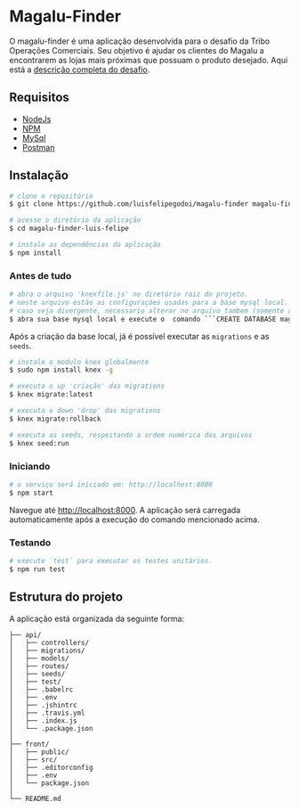 
# Magalu-Finder
O magalu-finder é uma aplicação desenvolvida para o desafio da Tribo Operações Comerciais.
Seu objetivo é ajudar os clientes do Magalu a encontrarem as lojas mais próximas que possuam o produto desejado.
Aqui está a [descrição completa do desafio](https://gist.github.com/luisfelipegodoi/03139e6e00b7db6d387369de6e7ffe4a).

## Requisitos

* [NodeJs](https://nodejs.org/en/)
* [NPM](https://www.npmjs.com/get-npm)
* [MySql](https://www.mysql.com)
* [Postman](https://www.getpostman.com/)

## Instalação

``` bash
# clone o repositório
$ git clone https://github.com/luisfelipegodoi/magalu-finder magalu-finder-luis-felipe

# acesse o diretório da aplicação
$ cd magalu-finder-luis-felipe

# instale as dependências da aplicação
$ npm install
```

### Antes de tudo

``` bash
# abra o arquivo 'knexfile.js' no diretório raiz do projeto.
# neste arquivo estão as configurações usadas para a base mysql local.
# caso seja divergente, necessario alterar no arquivo tambem (somente alterar o nó 'connection').
$ abra sua base mysql local e execute o  comando ```CREATE DATABASE magalufinder``` 
```

Após a criação da base local, já é possível executar as ```migrations``` e as ```seeds```.

``` bash
# instale o modulo knex globalmente
$ sudo npm install knex -g
```

``` bash
# executa o up 'criação' das migrations
$ knex migrate:latest
```

``` bash
# executa o down 'drop' das migrations
$ knex migrate:rollback
```

``` bash
# executa as seeds, respeitando a ordem numérica dos arquivos
$ knex seed:run
```

### Iniciando

``` bash
# o serviço será iniciado em: http://localhost:8000
$ npm start
```

Navegue até [http://localhost:8000](http://localhost:8000). A aplicação será carregada automaticamente após a execução do comando mencionado acima.

### Testando

```bash
# execute `test` para executar os testes unitários.
$ npm run test
```

## Estrutura do projeto

A aplicação está organizada da seguinte forma:

```
├── api/
│   ├── controllers/
│   ├── migrations/
│   ├── models/
│   ├── routes/
│   ├── seeds/
│   ├── test/
│   ├── .babelrc
│   ├── .env
│   ├── .jshintrc
│   ├── .travis.yml
│   ├── .index.js
│   └── .package.json
│
├── front/
│   ├── public/
│   ├── src/
│   ├── .editorconfig
│   ├── .env
│   └── package.json
│
└── README.md
```